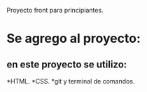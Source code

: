 Proyecto front para principiantes.

# **Se agrego al proyecto:**

## en este proyecto se utilizo:

*HTML.
*CSS.
*git y terminal de comandos.

